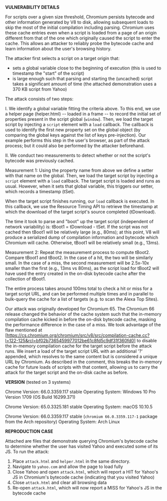 <b>VULNERABILITY DETAILS</b>

For scripts over a given size threshold, Chromium persists bytecode and other
information generated by V8 to disk, allowing subsequent loads to skip the
most of the initial compilation including parsing. Chromium uses these cache
entries even when a script is loaded from a page of an origin different from
that of the one which originally caused the script to enter the cache. This
allows an attacker to reliably probe the bytecode cache and learn information
about the user's browsing history.

The attacker first selects a script on a target origin that:
* sets a global variable close to the beginning of execution (this is used to
  timestamp the "start" of the script)
* is large enough such that parsing and starting the (uncached) script takes
  a significant amount of time (the attached demonstration uses a 370 KB script
  from Yahoo)

The attack consists of two steps:

I. We identify a global variable fitting the criteria above. To this end, we use
a helper page (helper.html) -- loaded in a frame -- to record the initial set of
properties present in the script global (`window`). Then, we load the target
script by injecting a `script` element with a `load` callback. The callback is
used to identify the first new property set on the global object (by comparing
the global keys against the list of keys pre-injection). Our example performs
this step in the user's browser, as part of the attack process; but it could
also be performed by the attacker beforehand.

II. We conduct two measurements to detect whether or not the script's bytecode
was previously cached.

Measurement 1: Using the property name from above we define a setter with that
name on the global. Then, we load the target script by injecting a `script`
element with a `load` callback. The target script is loaded and runs as
usual. However, when it sets that global variable, this triggers our setter,
which records a timestamp (tSet).

When the target script finishes running, our `load` callback is executed. In
this callback, we use the Resource Timing API to retrieve the timestamp at which
the download of the target script's source completed (tDownload).

The time it took to parse and "boot" up the target script (independent of
network variability) is: tBoot1 = tDownload - tSet. If the script was not
cached then tBoot1 will be relatively large (e.g., 80ms); at this point, V8 will
produce a serialized dump of compilation information and bytecode which Chromium
will cache. Otherwise, tBoot1 will be relatively small (e.g., 13ms).

Measurement 2: Repeat the measurement process to compute tBoot2. Compare tBoot1
and tBoot2. In the case of a hit, the two will be similarly small. In the case
of a miss, the second measurement will be 2.5x-10x smaller than the first
(e.g., 13ms vs 80ms), as the script load for tBoot2 will have used the entry
created in the on-disk bytecode cache after the collection of tBoot1.

The entire process takes around 100ms total to check a hit or miss for a target
script URL, and can be performed multiple times and in parallel to bulk-query
the cache for a list of targets (e.g. to scan the Alexa Top Sites).

Our attack was originally developed for Chromium 65. The Chromium 66 release
changed the behavior of the cache system such that the in-memory compilation
cache kicked in before the on-disk bytecode cache, masking the performance
difference in the case of a miss. We took advantage of the flaw mentioned at
[https://cs.chromium.org/chromium/src/v8/src/compilation-cache.cc?l=122-125&rcl=bf02b7365459977012be61c8fd5c9df31f360fd0]
to disable the in-memory compilation cache for the target script before the
attack runs. We insert a load of the target script URL with an additional '?'
appended, which resolves to the same content but is considered a unique URL by
Chromium. As described in the comment, this breaks the in-memory cache for
future loads of scripts with that content, allowing us to carry the attack for
the target script and the on-disk cache as before.

<b>VERSION</b> (tested on 3 systems)

Chrome Version: 66.0.3359.117 stable
Operating System: Windows 10 Pro Version 1709 (OS Build 16299.371)

Chrome Version: 65.0.3325.181 stable
Operating System: macOS 10.10.5

Chrome Version: 66.0.3359.117 stable
                (`chromium 66.0.3359.117-1` package from the Arch repository)
Operating System: Arch Linux

<b>REPRODUCTION CASE</b>

Attached are files that demonstrate querying Chromium's bytecode cache to
determine whether the user has visited Yahoo and executed some of its JS. To run
the attack:

1) Place `attack.html` and `helper.html` in the same directory.
2) Navigate to `yahoo.com` and allow the page to load fully
3) Close Yahoo and open `attack.html`, which will report a HIT for Yahoo's JS
   in Chromium's bytecode cache (indicating that you visited Yahoo)
4) Close `attack.html` and clear all browsing data
5) Re-open `attack.html`, which will now report a MISS for Yahoo's JS in the
   bytecode cache